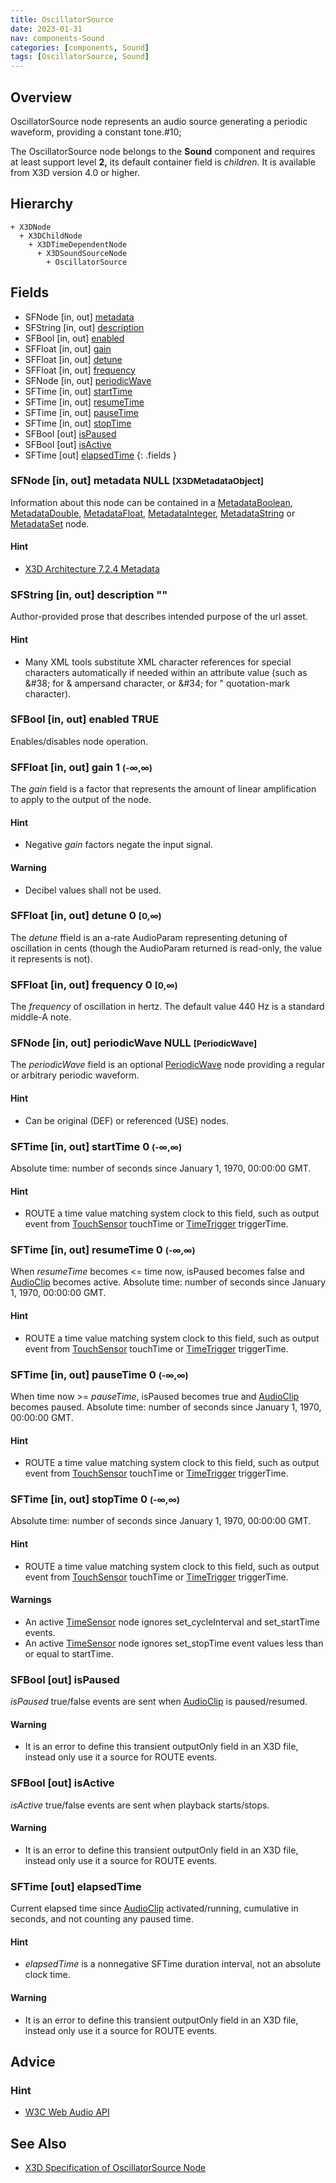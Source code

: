 ```yaml
---
title: OscillatorSource
date: 2023-01-31
nav: components-Sound
categories: [components, Sound]
tags: [OscillatorSource, Sound]
---
```

<style>
.post h3 {
   word-spacing: 0.2em;
}
</style>

## Overview

OscillatorSource node represents an audio source generating a periodic waveform, providing a constant tone.#10;

The OscillatorSource node belongs to the **Sound** component and requires at least support level **2,** its default container field is *children.* It is available from X3D version 4.0 or higher.

## Hierarchy

```
+ X3DNode
  + X3DChildNode
    + X3DTimeDependentNode
      + X3DSoundSourceNode
        + OscillatorSource
```

## Fields

- SFNode \[in, out\] [metadata](#sfnode-in-out-metadata-null-x3dmetadataobject)
- SFString \[in, out\] [description](#sfstring-in-out-description-)
- SFBool \[in, out\] [enabled](#sfbool-in-out-enabled-true)
- SFFloat \[in, out\] [gain](#sffloat-in-out-gain-1--)
- SFFloat \[in, out\] [detune](#sffloat-in-out-detune-0-0)
- SFFloat \[in, out\] [frequency](#sffloat-in-out-frequency-0-0)
- SFNode \[in, out\] [periodicWave](#sfnode-in-out-periodicwave-null-periodicwave)
- SFTime \[in, out\] [startTime](#sftime-in-out-starttime-0--)
- SFTime \[in, out\] [resumeTime](#sftime-in-out-resumetime-0--)
- SFTime \[in, out\] [pauseTime](#sftime-in-out-pausetime-0--)
- SFTime \[in, out\] [stopTime](#sftime-in-out-stoptime-0--)
- SFBool \[out\] [isPaused](#sfbool-out-ispaused)
- SFBool \[out\] [isActive](#sfbool-out-isactive)
- SFTime \[out\] [elapsedTime](#sftime-out-elapsedtime)
{: .fields }

### SFNode [in, out] **metadata** NULL <small>[X3DMetadataObject]</small>

Information about this node can be contained in a [MetadataBoolean](/x_ite/components/core/metadataboolean/), [MetadataDouble](/x_ite/components/core/metadatadouble/), [MetadataFloat](/x_ite/components/core/metadatafloat/), [MetadataInteger](/x_ite/components/core/metadatainteger/), [MetadataString](/x_ite/components/core/metadatastring/) or [MetadataSet](/x_ite/components/core/metadataset/) node.

#### Hint

- [X3D Architecture 7.2.4 Metadata](https://www.web3d.org/specifications/X3Dv4/ISO-IEC19775-1v4-IS/Part01/components/core.html#Metadata)

### SFString [in, out] **description** ""

Author-provided prose that describes intended purpose of the url asset.

#### Hint

- Many XML tools substitute XML character references for special characters automatically if needed within an attribute value (such as &amp;#38; for &amp; ampersand character, or &amp;#34; for " quotation-mark character).

### SFBool [in, out] **enabled** TRUE

Enables/disables node operation.

### SFFloat [in, out] **gain** 1 <small>(-∞,∞)</small>

The *gain* field is a factor that represents the amount of linear amplification to apply to the output of the node.

#### Hint

- Negative *gain* factors negate the input signal.

#### Warning

- Decibel values shall not be used.

### SFFloat [in, out] **detune** 0 <small>[0,∞)</small>

The *detune* ffield is an a-rate AudioParam representing detuning of oscillation in cents (though the AudioParam returned is read-only, the value it represents is not).

### SFFloat [in, out] **frequency** 0 <small>[0,∞)</small>

The *frequency* of oscillation in hertz. The default value 440 Hz is a standard middle-A note.

### SFNode [in, out] **periodicWave** NULL <small>[PeriodicWave]</small>

The *periodicWave* field is an optional [PeriodicWave](/x_ite/components/sound/periodicwave/) node providing a regular or arbitrary periodic waveform.

#### Hint

- Can be original (DEF) or referenced (USE) nodes.

### SFTime [in, out] **startTime** 0 <small>(-∞,∞)</small>

Absolute time: number of seconds since January 1, 1970, 00:00:00 GMT.

#### Hint

- ROUTE a time value matching system clock to this field, such as output event from [TouchSensor](/x_ite/components/pointingdevicesensor/touchsensor/) touchTime or [TimeTrigger](/x_ite/components/eventutilities/timetrigger/) triggerTime.

### SFTime [in, out] **resumeTime** 0 <small>(-∞,∞)</small>

When *resumeTime* becomes \<= time now, isPaused becomes false and [AudioClip](/x_ite/components/sound/audioclip/) becomes active. Absolute time: number of seconds since January 1, 1970, 00:00:00 GMT.

#### Hint

- ROUTE a time value matching system clock to this field, such as output event from [TouchSensor](/x_ite/components/pointingdevicesensor/touchsensor/) touchTime or [TimeTrigger](/x_ite/components/eventutilities/timetrigger/) triggerTime.

### SFTime [in, out] **pauseTime** 0 <small>(-∞,∞)</small>

When time now \>= *pauseTime*, isPaused becomes true and [AudioClip](/x_ite/components/sound/audioclip/) becomes paused. Absolute time: number of seconds since January 1, 1970, 00:00:00 GMT.

#### Hint

- ROUTE a time value matching system clock to this field, such as output event from [TouchSensor](/x_ite/components/pointingdevicesensor/touchsensor/) touchTime or [TimeTrigger](/x_ite/components/eventutilities/timetrigger/) triggerTime.

### SFTime [in, out] **stopTime** 0 <small>(-∞,∞)</small>

Absolute time: number of seconds since January 1, 1970, 00:00:00 GMT.

#### Hint

- ROUTE a time value matching system clock to this field, such as output event from [TouchSensor](/x_ite/components/pointingdevicesensor/touchsensor/) touchTime or [TimeTrigger](/x_ite/components/eventutilities/timetrigger/) triggerTime.

#### Warnings

- An active [TimeSensor](/x_ite/components/time/timesensor/) node ignores set_cycleInterval and set_startTime events.
- An active [TimeSensor](/x_ite/components/time/timesensor/) node ignores set_stopTime event values less than or equal to startTime.

### SFBool [out] **isPaused**

*isPaused* true/false events are sent when [AudioClip](/x_ite/components/sound/audioclip/) is paused/resumed.

#### Warning

- It is an error to define this transient outputOnly field in an X3D file, instead only use it a source for ROUTE events.

### SFBool [out] **isActive**

*isActive* true/false events are sent when playback starts/stops.

#### Warning

- It is an error to define this transient outputOnly field in an X3D file, instead only use it a source for ROUTE events.

### SFTime [out] **elapsedTime**

Current elapsed time since [AudioClip](/x_ite/components/sound/audioclip/) activated/running, cumulative in seconds, and not counting any paused time.

#### Hint

- *elapsedTime* is a nonnegative SFTime duration interval, not an absolute clock time.

#### Warning

- It is an error to define this transient outputOnly field in an X3D file, instead only use it a source for ROUTE events.

## Advice

### Hint

- [W3C Web Audio API](https://www.w3.org/TR/webaudio/#oscillatornode)

## See Also

- [X3D Specification of OscillatorSource Node](https://www.web3d.org/documents/specifications/19775-1/V4.0/Part01/components/sound.html#OscillatorSource)
